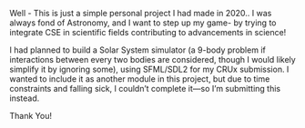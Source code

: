 Well - This is just a simple personal project I had made in 2020..
I was always fond of Astronomy, and I want to step up my game- by trying to integrate CSE in scientific fields contributing to advancements in science!

I had planned to build a Solar System simulator (a 9-body problem if interactions between every two bodies are considered, though I would likely simplify it by ignoring some), using SFML/SDL2 for my CRUx submission. I wanted to include it as another module in this project, but due to time constraints and falling sick, I couldn’t complete it—so I’m submitting this instead.

Thank You!
